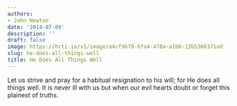 ```yaml
---
authors:
- John Newton
date: '2014-07-09'
description: ''
draft: false
image: https://hcti.io/v1/image/a4cf9b79-6fa4-478a-a1b6-13b5366371ad
slug: he-does-all-things-well
title: He Does All Things Well
---
```


Let us strive and pray for a habitual resignation to his will; for He does all things well. It is never ill with us but when our evil hearts doubt or forget this plainest of truths.